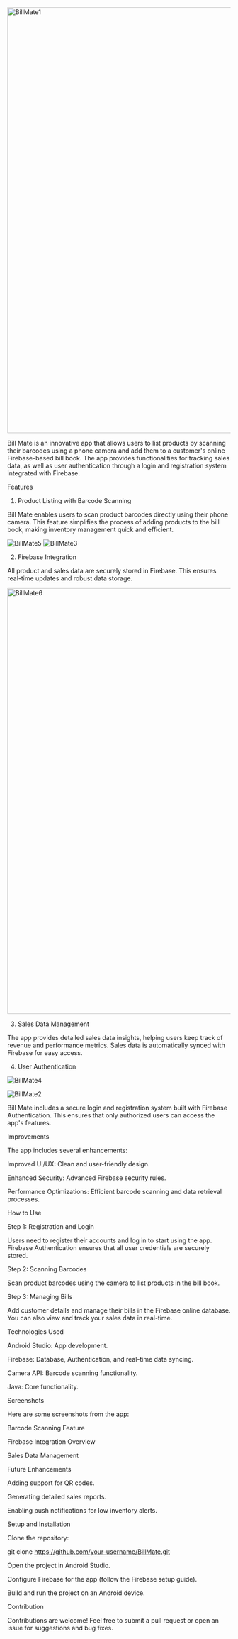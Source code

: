 <img width="960" alt="BillMate1" src="https://github.com/user-attachments/assets/73de5428-9f7f-4b83-a9b5-62b5d3faf731" />


Bill Mate is an innovative app that allows users to list products by scanning their barcodes using a phone camera and add them to a customer's online Firebase-based bill book. The app provides functionalities for tracking sales data, as well as user authentication through a login and registration system integrated with Firebase.

Features

1. Product Listing with Barcode Scanning

Bill Mate enables users to scan product barcodes directly using their phone camera. This feature simplifies the process of adding products to the bill book, making inventory management quick and efficient.

![BillMate5](https://github.com/user-attachments/assets/2498e69b-cb05-4b00-bbf6-6cfeb798809a)
![BillMate3](https://github.com/user-attachments/assets/5fe1b47d-1959-4145-a79b-20176acd5d40)


2. Firebase Integration

All product and sales data are securely stored in Firebase. This ensures real-time updates and robust data storage.

<img width="960" alt="BillMate6" src="https://github.com/user-attachments/assets/bab7130f-437a-4771-8df4-f3f7cf26f7c9" />


3. Sales Data Management

The app provides detailed sales data insights, helping users keep track of revenue and performance metrics. Sales data is automatically synced with Firebase for easy access.

4. User Authentication

![BillMate4](https://github.com/user-attachments/assets/f66e4b11-7bfd-4109-b585-4252bcd1fd9a)

![BillMate2](https://github.com/user-attachments/assets/05b88fa4-7a8f-47b8-936c-5f7e9a90b223)


Bill Mate includes a secure login and registration system built with Firebase Authentication. This ensures that only authorized users can access the app's features.

Improvements

The app includes several enhancements:

Improved UI/UX: Clean and user-friendly design.

Enhanced Security: Advanced Firebase security rules.

Performance Optimizations: Efficient barcode scanning and data retrieval processes.

How to Use

Step 1: Registration and Login

Users need to register their accounts and log in to start using the app. Firebase Authentication ensures that all user credentials are securely stored.

Step 2: Scanning Barcodes

Scan product barcodes using the camera to list products in the bill book.

Step 3: Managing Bills

Add customer details and manage their bills in the Firebase online database. You can also view and track your sales data in real-time.

Technologies Used

Android Studio: App development.

Firebase: Database, Authentication, and real-time data syncing.

Camera API: Barcode scanning functionality.

Java: Core functionality.

Screenshots

Here are some screenshots from the app:

Barcode Scanning Feature


Firebase Integration Overview


Sales Data Management


Future Enhancements

Adding support for QR codes.

Generating detailed sales reports.

Enabling push notifications for low inventory alerts.

Setup and Installation

Clone the repository:

git clone https://github.com/your-username/BillMate.git

Open the project in Android Studio.

Configure Firebase for the app (follow the Firebase setup guide).

Build and run the project on an Android device.

Contribution

Contributions are welcome! Feel free to submit a pull request or open an issue for suggestions and bug fixes.
